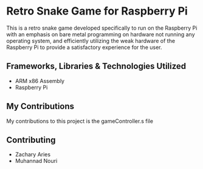 # Retro Snake Game for Raspberry Pi

This is a retro snake game developed specifically to run on the Raspberry Pi with an emphasis on bare metal programming on hardware not running any operating system, and efficiently utilizing the weak hardware of the Raspberry Pi to provide a satisfactory experience for the user.

## Frameworks, Libraries & Technologies Utilized
  - ARM x86 Assembly
  - Raspberry Pi

## My Contributions
My contributions to this project is the gameController.s file

## Contributing
  - Zachary Aries
  - Muhannad Nouri


